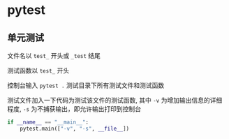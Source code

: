 # pytest

## 单元测试

文件名以 `test_` 开头或 `_test` 结尾

测试函数以 `test_` 开头

控制台输入 `pytest .` 测试目录下所有测试文件和测试函数

测试文件加入一下代码为测试该文件的测试函数, 其中 `-v` 为增加输出信息的详细程度, `-s` 为不捕获输出，即允许输出打印到控制台

```python
if __name__ == "__main__":
    pytest.main(["-v", "-s", __file__])
```

